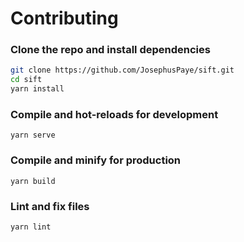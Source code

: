# Contributing

### Clone the repo and install dependencies

```sh
git clone https://github.com/JosephusPaye/sift.git
cd sift
yarn install
```

### Compile and hot-reloads for development

```
yarn serve
```

### Compile and minify for production

```
yarn build
```

### Lint and fix files

```
yarn lint
```
